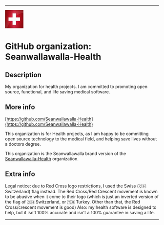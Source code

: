 
***

![LowQuality_SeanwallawallaHealth.jpeg failed to load. The file may be missing or corrupt. Check the file path for errors first.](/AdditionalInfo/1/Seanwallawalla-Health/LowQuality_SeanwallawallaHealth.jpeg)

# GitHub organization: Seanwallawalla-Health

## Description

My organization for health projects. I am committed to promoting open source, functional, and life saving medical software.

## More info

[https://github.com/Seanwallawalla-Health](https://github.com/Seanwallawalla-Health)

This organization is for Health projects, as I am happy to be committing open source technology to the medical field, and helping save lives without a doctors degree.

This organization is the Seanwallawalla brand version of the [Seanwallawalla-Health](/AdditionalInfo/1/Seanwallawalla-Health/) organization.

## Extra info

Legal notice: due to Red Cross logo restrictions, I used the Swiss (🇨🇭 Switzerland) flag instead. The Red Cross/Red Crescent movement is known to be abusive when it come to their logo (which is just an inverted version of the flag of 🇨🇭 Switzerland, or 🇹🇷 Turkey. Other than that, the Red Cross/crescent movement is good) Also: my health software is designed to help, but it isn't 100% accurate and isn't a 100% guarantee in saving a life.

***

